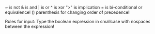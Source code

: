 ~ is not
& is and
| is or
^ is xor
">" is implication
= is bi-conditional or equivalence!
() parenthesis for changing order of precedence!

Rules for input: Type the boolean expression in smallcase with nospaces between the expression!
